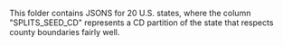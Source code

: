 This folder contains JSONS for 20 U.S. states, where the column "SPLITS_SEED_CD" represents a CD partition of the state that respects county boundaries fairly well.
